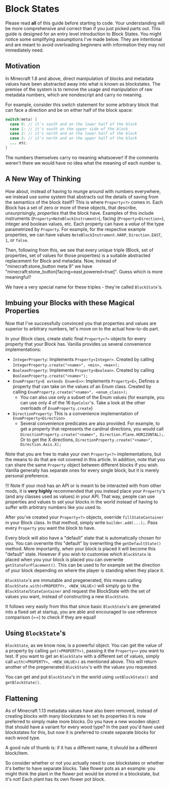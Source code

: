 Block States
============

Please read **all** of this guide before starting to code. Your understanding will be more comprehensive and correct than if you just picked parts out.
This guide is designed for an entry level introduction to Block States. You might notice some simplifying assumptions I've made below. They are intentional and are meant to avoid overloading beginners with information they may not immediately need.

Motivation
----------

In Minecraft 1.8 and above, direct manipulation of blocks and metadata values have been abstracted away into what is known as blockstates.
The premise of the system is to remove the usage and manipulation of raw metadata numbers, which are nondescript and carry no meaning.

For example, consider this switch statement for some arbitrary block that can face a direction and be on either half of the block space:

```Java
switch(meta) {
  case 0: // it's south and on the lower half of the block
  case 1: // it's south on the upper side of the block
  case 2: // it's north and on the lower half of the block
  case 3: // it's north and on the upper half of the block
  ... etc.
}
```

The numbers themselves carry no meaning whatsoever! If the comments weren't there we would have no idea what the meaning of each number is.

A New Way of Thinking
---------------------

How about, instead of having to munge around with numbers everywhere, we instead use some system that abstracts out the details of saving from the semantics of the block itself?
This is where `Property<?>` comes in. Each Block has a set of zero or more of these objects, that describe, unsurprisingly, *properties* that the block have. Examples of this include instruments (`Property<NoteBlockInstrument>`), facing (`Property<Direction>`), integer and boolean values, etc. Each property can have a *value* of the type parametrized by `Property`. For example, for the respective example properties, we can have values `NoteBlockInstrument.HARP`, `Direction.EAST`, `1`, or `false`.

Then, following from this, we see that every unique triple (Block, set of properties, set of values for those properties) is a suitable abstracted replacement for Block and metadata. Now, instead of "minecraft:stone_button meta 9" we have "minecraft:stone_button[facing=east,powered=true]". Guess which is more meaningful?

We have a very special name for these triples - they're called `BlockState`'s.

Imbuing your Blocks with these Magical Properties
-------------------------------------------------

Now that I've successfully convinced you that properties and values are superior to arbitrary numbers, let's move on to the actual how-to-do part.

In your Block class, create static final `Property<?>` objects for every property that your Block has. Vanilla provides us several convenience implementations:
  
  * `IntegerProperty`: Implements `Property<Integer>`. Created by calling `IntegerProperty.create("<name>", <min>, <max>);`
  * `BooleanProperty`: Implements `Property<Boolean>`. Created by calling `BooleanProperty.create("<name>");`
  * `EnumProperty<E extends Enum<E>>`: Implements `Property<E>`, Defines a property that can take on the values of an Enum class. Created by calling `EnumProperty.create("<name>", <enum_class>);`
    * You can also use only a subset of the Enum values (for example, you can use only 4 of the 16 `DyeColor`'s. Take a look at the other overloads of `EnumProperty.create`)
  * `DirectionProperty`: This is a convenience implementation of `EnumProperty<Direction>`
    * Several convenience predicates are also provided. For example, to get a property that represents the cardinal directions, you would call `DirectionProperty.create("<name>", Direction.Plane.HORIZONTAL);`. Or to get the X directions, `DirectionProperty.create("<name>", Direction.Axis.X);`

Note that you are free to make your own `Property<?>` implementations, but the means to do that are not covered in this article.
In addition, note that you can share the same `Property` object between different blocks if you wish. Vanilla generally has separate ones for every single block, but it is merely personal preference.

!!! Note 
    If your mod has an API or is meant to be interacted with from other mods, it is **very highly** recommended that you instead place your `Property`'s (and any classes used as values) in your API. That way, people can use properties and values to set your blocks in the world instead of having to suffer with arbitrary numbers like you used to.

After you've created your `Property<?>` objects, override `fillStateContainer` in your Block class. In that method, simply write `builder.add(...);`. Pass every `Property` you want the block to have.

Every block will also have a "default" state that is automatically chosen for you. You can overwrite this "default" by overwriting the `getDefaultState()` method. More importantly, when your block is placed it will become this "default" state. However if you wish to customise which `BlockState` is placed when you your block is placed you can overwrite `getStateForPlacement()`. This can be used to for example set the direction of your block depending on where the player is standing when they place it.

`BlockState`'s are immutable and pregenerated, this means calling `BlockState.with(<PROPERTY>, <NEW_VALUE>)` will simply go to the `BlockState`/`StateContainer` and request the BlockState with the set of values you want, instead of constructing a new `BlockState`.

It follows very easily from this that since basic `BlockState`'s are generated into a fixed set at startup, you are able and encouraged to use reference comparison (==) to check if they are equal!


Using `BlockState`'s
---------------------

`BlockState`, as we know now, is a powerful object. You can get the value of a property by calling `get(<PROPERTY>)`, passing it the `Property<>` you want to test.
If you want to get an `BlockState` with a different set of values, simply call `with(<PROPERTY>, <NEW_VALUE>)` as mentioned above. This will return another of the pregenerated `BlockState`'s with the values you requested.

You can get and put `BlockState`'s in the world using `setBlockState()` and `getBlockState()`.


Flattening
----------
As of Minecraft 1.13 metadata values have also been removed, instead of creating blocks with many blockstates to set its properties it is now preferred to simply make more blocks. Do you have a new wooden object that should have a variant for every wood type? In the past you'd have used blockstates for this, but now it is preferred to create separate blocks for each wood type.

A good rule of thumb is: if it has a different name, it should be a different block/item.

So consider whether or not you actually need to use blockstates or whether it's better to have separate blocks.
Take flower pots as an example: you might think the plant in the flower pot would be stored in a blockstate, but it's not! Each plant has its own flower pot block.
